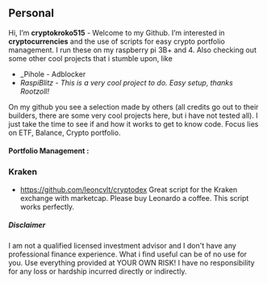 ## Personal
Hi, I’m **cryptokroko515** - Welcome to my Github. I’m interested in **cryptocurrencies** and the use of scripts for easy crypto portfolio management. I run these on my raspberry pi 3B+ and 4. Also checking out some other cool projects that i stumble upon, like 

* _Pihole - Adblocker
* _RaspiBlitz - This is a very cool project to do. Easy setup, thanks Rootzoll!_

On my github you see a selection made by others (all credits go out to their builders, there are some very cool projects here, but i have not tested all). I just take the time to see if and how it works to get to know code. Focus lies on ETF, Balance, Crypto portfolio.

#### **Portfolio Management :** 

### Kraken
* https://github.com/leoncvlt/cryptodex Great script for the Kraken exchange with marketcap. Please buy Leonardo a coffee. This script works perfectly.


##### Disclaimer
I am not a qualified licensed investment advisor and I don't have any professional finance experience. What i find useful can be of no use for you. Use everything provided at YOUR OWN RISK! I have no responsibility for any loss or hardship incurred directly or indirectly.

<!---
cryptokroko515/cryptokroko515 is a ✨ special ✨ repository because its `README.md` (this file) appears on your GitHub profile.
You can click the Preview link to take a look at your changes.
--->
